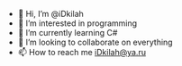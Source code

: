- 👋 Hi, I’m @iDkilah
- 👀 I’m interested in programming
- 🌱 I’m currently learning С#
- 💞️ I’m looking to collaborate on everything
- 📫 How to reach me iDkilah@ya.ru

<!---
iDkilah/iDkilah is a ✨ special ✨ repository because its `README.md` (this file) appears on your GitHub profile.
You can click the Preview link to take a look at your changes.
--->
